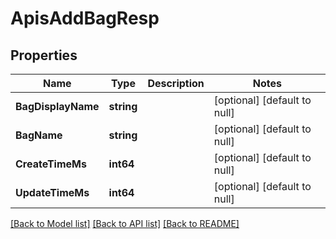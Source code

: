 # ApisAddBagResp

## Properties
Name | Type | Description | Notes
------------ | ------------- | ------------- | -------------
**BagDisplayName** | **string** |  | [optional] [default to null]
**BagName** | **string** |  | [optional] [default to null]
**CreateTimeMs** | **int64** |  | [optional] [default to null]
**UpdateTimeMs** | **int64** |  | [optional] [default to null]

[[Back to Model list]](../README.md#documentation-for-models) [[Back to API list]](../README.md#documentation-for-api-endpoints) [[Back to README]](../README.md)

